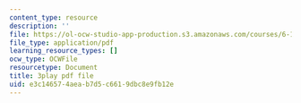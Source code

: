 ```yaml
---
content_type: resource
description: ''
file: https://ol-ocw-studio-app-production.s3.amazonaws.com/courses/6-189-multicore-programming-primer-january-iap-2007/e3c146574aeab7d5c6619dbc8e9fb12e_Y1mrnc1hz9g.pdf
file_type: application/pdf
learning_resource_types: []
ocw_type: OCWFile
resourcetype: Document
title: 3play pdf file
uid: e3c14657-4aea-b7d5-c661-9dbc8e9fb12e
---
```

